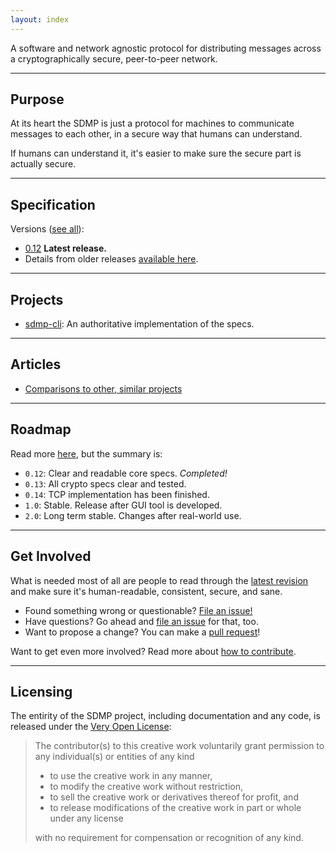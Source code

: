 ```yaml
---
layout: index
---
```



A software and network agnostic protocol for distributing messages
across a cryptographically secure, peer-to-peer network.

---

## Purpose

At its heart the SDMP is just a protocol for machines to
communicate messages to each other, in a secure way that
humans can understand.

If humans can understand it, it's easier to make sure the
secure part is actually secure.

---

## Specification

Versions ([see all](/spec)):

* [0.12](/spec/0.12) **Latest release.**
* Details from older releases [available here][repo].

---

## Projects

* [sdmp-cli](https://github.com/sdmp/sdmp-cli): An authoritative
  implementation of the specs.

---

## Articles

* [Comparisons to other, similar projects](/article/similar-projects)

<!-- * [Informal discussion of network synchronization](/article/synchronization) -->

---

## Roadmap

Read more [here](/roadmap), but the summary is:

* `0.12`: Clear and readable core specs. *Completed!*
* `0.13`: All crypto specs clear and tested.
* `0.14`: TCP implementation has been finished.
* `1.0`: Stable. Release after GUI tool is developed.
* `2.0`: Long term stable. Changes after real-world use.

---

## Get Involved

What is needed most of all are people to read through the
[latest revision](/spec) and make sure it's human-readable,
consistent, secure, and sane.

* Found something wrong or questionable? [File an issue!][issues]
* Have questions? Go ahead and [file an issue][issues] for that, too.
* Want to propose a change? You can make a [pull request][pulls]!

Want to get even more involved? Read more about [how to contribute][contrib].

---

## Licensing

The entirity of the SDMP project, including documentation and
any code, is released under the [Very Open License][vol]:

> The contributor(s) to this creative work voluntarily grant
> permission to any individual(s) or entities of any kind
>
> - to use the creative work in any manner,
> - to modify the creative work without restriction,
> - to sell the creative work or derivatives thereof for profit, and
> - to release modifications of the creative work in part or whole under any license
>
> with no requirement for compensation or recognition of any kind.


[repo]: https://github.com/sdmp
[vol]: http://veryopenlicense.com/
[contrib]: https://github.com/sdmp/sdmp.github.io/blob/master/CONTRIBUTING.md
[issues]: https://github.com/sdmp/sdmp.github.io/issues
[pulls]: https://github.com/sdmp/sdmp.github.io/pulls
[multimark]: https://en.wikipedia.org/wiki/MultiMarkdown
